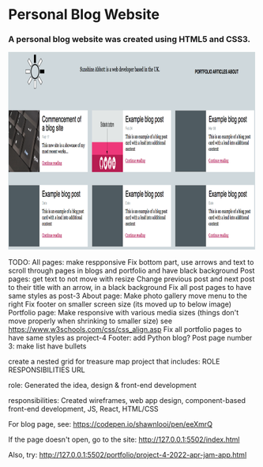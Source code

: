 # Personal Blog Website
### A personal blog website was created using HTML5 and CSS3.

<img src="/images/blog_homepage.png" width="500" height="400">

TODO:
All pages: 
    make respponsive
    Fix bottom part, use arrows and text to scroll through pages in blogs and portfolio and have black background
Post pages: get text to not move with resize
        Change previous post and next post to their title with an arrow, in a black background
        Fix all post pages to have same styles as post-3
About page: 
    Make photo gallery
    move menu to the right
    Fix footer on smaller screen size (its moved up to below image)
Portfolio page: Make responsive with various media sizes (things don't move properly when shrinking to smaller size)
    see https://www.w3schools.com/css/css_align.asp
    Fix all portfolio pages to have same styles as project-4
Footer: add Python blog?
Post page number 3: make list have bullets


create a nested grid for treasure map project that includes:
ROLE            RESPONSIBILITIES       URL

role: Generated the idea, design & front-end development

responsibilities: 
Created wireframes, web app design, component-based front-end development, JS, React, HTML/CSS

For blog page, see: https://codepen.io/shawnlooi/pen/eeXmrQ

If the page doesn't open, go to the site:
http://127.0.0.1:5502/index.html

Also, try:
http://127.0.0.1:5502/portfolio/project-4-2022-apr-jam-app.html

